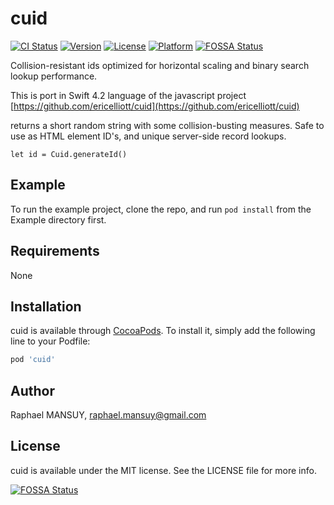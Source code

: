 # cuid

[![CI Status](https://img.shields.io/travis/raphaelmansuy/cuid.svg?style=flat)](https://travis-ci.org/raphaelmansuy/cuid)
[![Version](https://img.shields.io/cocoapods/v/cuid.svg?style=flat)](https://cocoapods.org/pods/cuid)
[![License](https://img.shields.io/cocoapods/l/cuid.svg?style=flat)](https://cocoapods.org/pods/cuid)
[![Platform](https://img.shields.io/cocoapods/p/cuid.svg?style=flat)](https://cocoapods.org/pods/cuid)
[![FOSSA Status](https://app.fossa.com/api/projects/git%2Bgithub.com%2Fraphaelmansuy%2Fcuid.svg?type=shield)](https://app.fossa.com/projects/git%2Bgithub.com%2Fraphaelmansuy%2Fcuid?ref=badge_shield)


Collision-resistant ids optimized for horizontal scaling and binary search lookup performance.

This is port in Swift 4.2 language of the javascript project [https://github.com/ericelliott/cuid](https://github.com/ericelliott/cuid)

 returns a short random string with some collision-busting measures. Safe to use as HTML element ID's, and unique server-side record lookups.

`let id = Cuid.generateId()`

## Example

To run the example project, clone the repo, and run `pod install` from the Example directory first.

## Requirements

None

## Installation

cuid is available through [CocoaPods](https://cocoapods.org). To install
it, simply add the following line to your Podfile:

```ruby
pod 'cuid'
```

## Author

Raphael MANSUY, raphael.mansuy@gmail.com

## License

cuid is available under the MIT license. See the LICENSE file for more info.


[![FOSSA Status](https://app.fossa.com/api/projects/git%2Bgithub.com%2Fraphaelmansuy%2Fcuid.svg?type=large)](https://app.fossa.com/projects/git%2Bgithub.com%2Fraphaelmansuy%2Fcuid?ref=badge_large)